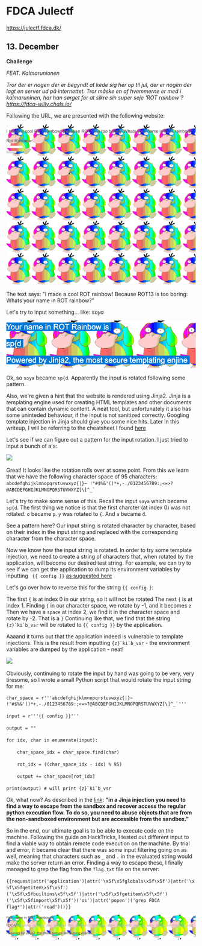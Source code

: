 # FDCA Julectf

https://julectf.fdca.dk/

## 13. December

**Challenge**

*FEAT. Kalmarunionen*

*Tror der er nogen der er begyndt at kede sig her op til jul, der er nogen der lagt en server ud på internettet. Tror måske en af hvemmerne er med i kalmaruninen, har han sørget for at sikre sin super seje 'ROT rainbow'?
https://fdca-willy.chals.io/*

Following the URL, we are presented with the following website:

![challenge website](https://github.com/Soyakongen/ctf-writeups/blob/main/writeupfiles/Challenge_page.gif)

The text says: "I made a cool ROT rainbow! Because ROT13 is too boring: Whats your name in ROT rainbow?"

Let's try to input something... like: *soya*

![](https://github.com/Soyakongen/ctf-writeups/blob/main/writeupfiles/image1.png)

Ok, so `soya` became `sp{d`. Apparently the input is rotated following some pattern. 

Also, we're given a hint that the website is rendered using Jinja2. Jinja is a templating engine used for creating HTML templates and other documents that can contain dynamic content. A neat tool, but unfortunately it also has some uninteded behaviour, if the input is not sanitized correctly. Googling template injection in Jinja should give you some nice hits. Later in this writeup, I will be referring to the cheatsheet I found [here](https://book.hacktricks.xyz/pentesting-web/ssti-server-side-template-injection/jinja2-ssti)

Let's see if we can figure out a pattern for the input rotation. I just tried to input a bunch of a's:

![](https://github.com/Soyakongen/ctf-writeups/blob/main/ctf-writeups/writeupfiles/image2.png)

Great! It looks like the rotation rolls over at some point. From this we learn that we have the following character space of 95 characters: ``abcdefghijklmnopqrstuvwxyz{|}~ !"#$%&'()*+,-./0123456789:;<=>?@ABCDEFGHIJKLMNOPQRSTUVWXYZ[\]^_` ``

Let's try to make some sense of this. 
Recall the input `soya` which became `sp{d`. The first thing we notice is that the first charcter (at index 0) was not rotated. `o` became `p`. `y` was rotated to `{`. And `a` became `d`.

See a pattern here? Our input string is rotated character by character, based on their index in the input string and replaced with the corresponding character from the character space. 

Now we know how the input string is rotated. In order to try some template injection, we need to create a string of characters that, when rotated by the application, will become our desired test string. For example, we can try to see if we can get the application to dump its environment variables by inputting ` {{ config }}` [as suggested here](https://book.hacktricks.xyz/pentesting-web/ssti-server-side-template-injection/jinja2-ssti#dump-all-config-variables)

Let's go over how to reverse this for the string ` {{ config } `:

The first `{` is at index 0 in our string, so it will not be rotated
The next `{` is at index 1. Finding `{` in our character space, we rotate by -1, and it becomes `z`
Then we have a `space` at index 2, we find it in the character space and rotate by -2. That is a `}`
Continuing like that, we find that the string ``{z}`ki`b_vsr`` will be rotated to `{{ config }}` by the application.

Aaaand it turns out that the application indeed is vulnerable to template injections. This is the result from inputting ``{z}`ki`b_vsr`` - the environment variables are dumped by the application - neat!

![](https://github.com/Soyakongen/ctf-writeups/blob/main/ctf-writeups/writeupfiles/image3.png)

Obviously, continuing to rotate the input by hand was going to be very, very tiresome, so I wrote a small Python script that would rotate the input string for me:

```
char_space = r'''abcdefghijklmnopqrstuvwxyz{|}~ !"#$%&'()*+,-./0123456789:;<=>?@ABCDEFGHIJKLMNOPQRSTUVWXYZ[\]^_`'''

input = r'''{{ config }}'''

output = ""

for idx, char in enumerate(input):

	char_space_idx = char_space.find(char)

	rot_idx = ((char_space_idx - idx) % 95)

	output += char_space[rot_idx]

print(output) # will print {z}`ki`b_vsr
```

Ok, what now? As described in the [link](https://book.hacktricks.xyz/pentesting-web/ssti-server-side-template-injection/jinja2-ssti#jinja-injection): **"in a Jinja injection you need to find a way to escape from the sandbox and recover access the regular python execution flow. To do so, you need to abuse objects that are from the non-sandboxed environment but are accessible from the sandbox."**

So in the end, our ultimate goal is to be able to execute code on the machine. Following the guide on HackTricks, I tested out different input to find a viable way to obtain remote code execution on the machine. By  trial and error, it became clear that there was some input filtering going on as well, meaning that characters such as `_` and `.` in the evaluated string would make the server return an error. Finding a way to escape these, I finally managed to grep the flag from the `flag.txt` file on the server:

``{{request|attr('application')|attr('\x5f\x5fglobals\x5f\x5f')|attr('\x5f\x5fgetitem\x5f\x5f')('\x5f\x5fbuiltins\x5f\x5f')|attr('\x5f\x5fgetitem\x5f\x5f')('\x5f\x5fimport\x5f\x5f')('os')|attr('popen')('grep FDCA flag*')|attr('read')()}}``

![](https://github.com/Soyakongen/ctf-writeups/blob/main/writeupfiles/image4_redacted.png)
